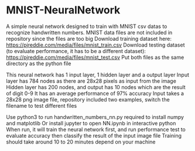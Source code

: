 # MNIST-NeuralNetwork
A simple neural network designed to train with MNIST csv datas to recognize handwritten numbers.
MNIST data files are not included in repository since the files are too big
Download training dataset here: https://pjreddie.com/media/files/mnist_train.csv
Download  testing dataset (to evaluate performance, it has to be a different dataset): https://pjreddie.com/media/files/mnist_test.csv
Put both files as the same directory as the python file

This neural network has 1 input layer, 1 hidden layer and a output layer
Input layer has 784 nodes as there are 28x28 pixels as input from the image
Hidden layer has 200 nodes, and output has 10 nodes which are the result of digit 0-9
It has an average performance of 97% accuracy
Input takes a 28x28 png image file, repository included two examples, switch the filename to test different files

Use python3 to run handwritten_numbers_nn.py
required to install numpy and matplotlib
Or install jupyter to open NN.ipynb in interactive python
When run, it will train the neural network first, and run performance test to evaluate accuracy
then classify the result of the input image file
Training should take around 10 to 20 minutes depend on your machine
